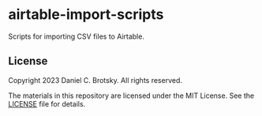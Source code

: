 # airtable-import-scripts

Scripts for importing CSV files to Airtable.

## License

Copyright 2023 Daniel C. Brotsky.  All rights reserved.

The materials in this repository are licensed under the MIT License.  See the [LICENSE](LICENSE) file for details.